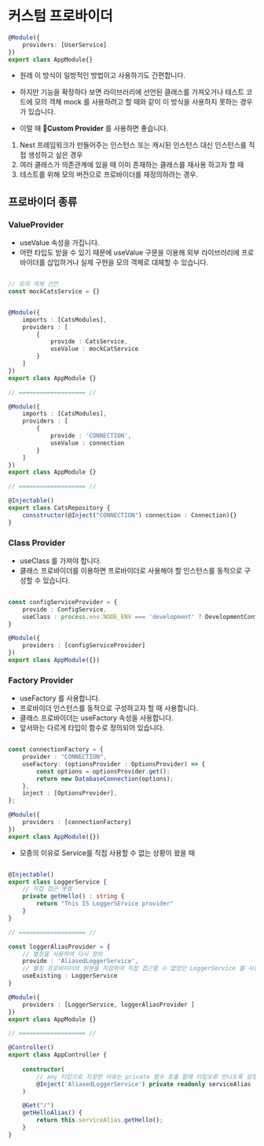 # 커스텀 프로바이더

```typescript
@Module({
	providers: [UserService]
})
export class AppModule{}
```
- 원래 이 방식이 일방적인 방법이고 사용하기도 간편합니다.
- 하지만 기능을 확장하다 보면 라이브러리에 선언된 클래스를 가져오거나 테스트 코드에 모의 객체 mock 를 사용하려고 할 때와 같이 이 방식을 사용하지 못하는 경우가 있습니다.

- 이럴 때 **Custom Provider** 를 사용하면 좋습니다.

1. Nest 프레임워크가 만들어주는 인스턴스 또는 캐시된 인스턴스 대신 인스턴스를 직접 생성하고 싶은 경우 
2. 여러 클래스가 의존관계에 있을 때 이미 존재하는 클래스를 재사용 하고자 할 때 
3. 테스트를 위해 모의 버전으로 프로바이더를 재정의하려는 경우.


## 프로바이더 종류

### ValueProvider

- useValue 속성을 가집니다.
- 어떤 타입도 받을 수 있기 때문에 useValue 구문을 이용해 외부 라이브러리에 프로바이더를 삽입하거나 실제 구현을 모의 객체로 대체할 수 있습니다.

```typescript

// 모의 객체 선언 
const mockCatsService = {}


@Module({
	imports : [CatsModules],
	providers : [
		{
			provide : CatsService,
			useValue : mockCatService
		}
	]
})
export class AppModule {}

// =================== //

@Module({
	imports : [CatsModules],
	providers : [
		{
			provide : 'CONNECTION',
			useValue : connection
		}
	]
})
export class AppModule {}

// =================== //

@Injectable()
export class CatsRepository {
	consstructor(@Inject("CONNECTION") connection : Connection){}
}

```


###  Class Provider

- useClass 를 가져야 합니다.
- 클래스 프로바이더를 이용하면 프로바이더로 사용해야 할 인스턴스를 동적으로 구성할 수 있습니다. 

```typescript

const configServiceProvider = {
	provide : ConfigService,
	useClass : process.env.NODE_ENV === 'development' ? DevelopmentConfigService : ProviderConfigService
}

@Module({
	providers : [configServiceProvider]
})
export class AppModule({})

```


### Factory Provider

- useFactory 를 사용합니다.
- 프로바이더 인스턴스를 동적으로 구성하고자 할 때 사용합니다.
- 클래스 프로바이더는 useFactory 속성을 사용합니다.
- 앞서와는 다르게 타입이 함수로 정의되어 있습니다.
```typescript

const connectionFactory = {
	provider : "CONNECTION",
	useFactory: (optionsProvider : OptionsProvider) => {
		const options = optionsProvider.get();
		return new DatabaseConnection(options);
	},
	inject : [OptionsProvider],
};

@Module({
	providers : [connectionFactory]
})
export class AppModule({})

```

- 모종의 이유로 Service를 직접 사용할 수 없는 상황이 왔을 때
```typescript

@Injectable()
export class LoggerService {
	// 직접 접근 못함
	private getHello() : string {
		return "This IS LoggerSErvice provider"
	}
}

// =================== //

const loggerAliasProvider = {
	// 별칭을 사용하여 다시 정의 
	provide : 'AliasedLoggerService',
	// 별칭 프로바이더의 원본을 지정하여 직접 접근할 수 없었던 LoggerService 를 사용한다고 선업합니다.
	useExisting : LoggerService
}

@Module({
	providers : [LoggerService, loggerAliasProvider ]
})
export class AppModule {}

// =================== //

@Controller()
export class AppController {
	
	constructor(
		// any 타입으로 지정한 이유는 private 함수 호출 할때 타입오류 안나도록 설정
		@Inject('AliasedLoggerService') private readonly serviceAlias : any,
	)

	@Get("/")
	getHelloAlias() {
		return this.serviceAlias.getHello();
	}
}

```


